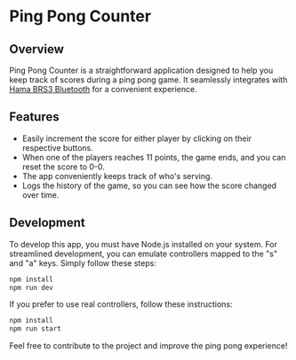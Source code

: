 # Ping Pong Counter

## Overview

Ping Pong Counter is a straightforward application designed to help you keep track of scores during a ping pong game. It seamlessly integrates with [Hama BRS3 Bluetooth](https://www.alza.cz/hama-brs3-bluetooth-d6190011.htm) for a convenient experience.

## Features

- Easily increment the score for either player by clicking on their respective buttons.
- When one of the players reaches 11 points, the game ends, and you can reset the score to 0-0.
- The app conveniently keeps track of who's serving.
- Logs the history of the game, so you can see how the score changed over time.

## Development

To develop this app, you must have Node.js installed on your system. For streamlined development, you can emulate controllers mapped to the "s" and "a" keys. Simply follow these steps:

```bash
npm install
npm run dev
```

If you prefer to use real controllers, follow these instructions:

```bash
npm install
npm run start
```

Feel free to contribute to the project and improve the ping pong experience!
